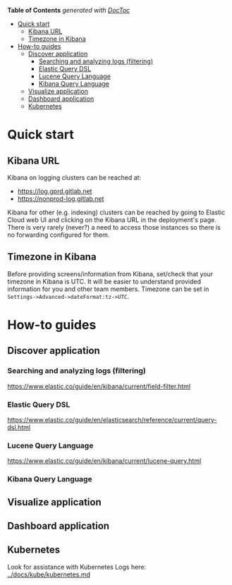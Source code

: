 <!-- START doctoc generated TOC please keep comment here to allow auto update -->
<!-- DON'T EDIT THIS SECTION, INSTEAD RE-RUN doctoc TO UPDATE -->
**Table of Contents**  *generated with [DocToc](https://github.com/thlorenz/doctoc)*

- [Quick start](#quick-start)
  - [Kibana URL](#kibana-url)
  - [Timezone in Kibana](#timezone-in-kibana)
- [How-to guides](#how-to-guides)
  - [Discover application](#discover-application)
    - [Searching and analyzing logs (filtering)](#searching-and-analyzing-logs-filtering)
    - [Elastic Query DSL](#elastic-query-dsl)
    - [Lucene Query Language](#lucene-query-language)
    - [Kibana Query Language](#kibana-query-language)
  - [Visualize application](#visualize-application)
  - [Dashboard application](#dashboard-application)
  - [Kubernetes](#kubernetes)

<!-- END doctoc generated TOC please keep comment here to allow auto update -->

# Quick start

## Kibana URL

Kibana on logging clusters can be reached at:

- <https://log.gprd.gitlab.net>
- <https://nonprod-log.gitlab.net>

Kibana for other (e.g. indexing) clusters can be reached by going to Elastic Cloud web UI and clicking on the Kibana URL in the deployment's page. There is very rarely (never?) a need to access those instances so there is no forwarding configured for them.

## Timezone in Kibana

Before providing screens/information from Kibana, set/check that your timezone in Kibana is UTC. It will be easier to understand provided information for you and other team members. Timezone can be set in `Settings->Advanced->dateFormat:tz->UTC`.

# How-to guides

## Discover application

### Searching and analyzing logs (filtering)

<https://www.elastic.co/guide/en/kibana/current/field-filter.html>

### Elastic Query DSL

<https://www.elastic.co/guide/en/elasticsearch/reference/current/query-dsl.html>

### Lucene Query Language

<https://www.elastic.co/guide/en/kibana/current/lucene-query.html>

### Kibana Query Language

## Visualize application

## Dashboard application

## Kubernetes

Look for assistance with Kubernetes Logs here:
[../docs/kube/kubernetes.md](../../docs/kube/kubernetes.md)
